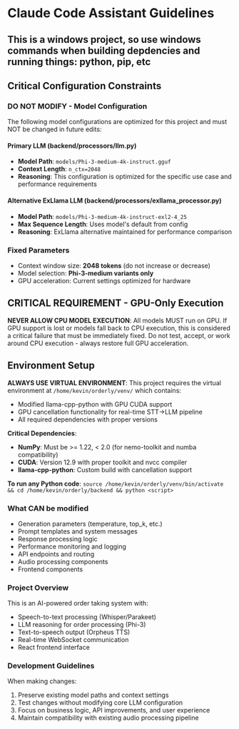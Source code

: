 # Claude Code Assistant Guidelines
## This is a windows project, so use windows commands when building depdencies and running things: python, pip, etc

## Critical Configuration Constraints

### DO NOT MODIFY - Model Configuration
The following model configurations are optimized for this project and must NOT be changed in future edits:

#### Primary LLM (backend/processors/llm.py)
- **Model Path**: `models/Phi-3-medium-4k-instruct.gguf`
- **Context Length**: `n_ctx=2048`
- **Reasoning**: This configuration is optimized for the specific use case and performance requirements

#### Alternative ExLlama LLM (backend/processors/exllama_processor.py)  
- **Model Path**: `models/Phi-3-medium-4k-instruct-exl2-4_25`
- **Max Sequence Length**: Uses model's default from config
- **Reasoning**: ExLlama alternative maintained for performance comparison

### Fixed Parameters
- Context window size: **2048 tokens** (do not increase or decrease)
- Model selection: **Phi-3-medium variants only**
- GPU acceleration: Current settings optimized for hardware

## CRITICAL REQUIREMENT - GPU-Only Execution
**NEVER ALLOW CPU MODEL EXECUTION**: All models MUST run on GPU. If GPU support is lost or models fall back to CPU execution, this is considered a critical failure that must be immediately fixed. Do not test, accept, or work around CPU execution - always restore full GPU acceleration.

## Environment Setup
**ALWAYS USE VIRTUAL ENVIRONMENT**: This project requires the virtual environment at `/home/kevin/orderly/venv/` which contains:
- Modified llama-cpp-python with GPU CUDA support
- GPU cancellation functionality for real-time STT→LLM pipeline
- All required dependencies with proper versions

**Critical Dependencies**:
- **NumPy**: Must be >= 1.22, < 2.0 (for nemo-toolkit and numba compatibility)
- **CUDA**: Version 12.9 with proper toolkit and nvcc compiler
- **llama-cpp-python**: Custom build with cancellation support

**To run any Python code**: `source /home/kevin/orderly/venv/bin/activate && cd /home/kevin/orderly/backend && python <script>`

### What CAN be modified
- Generation parameters (temperature, top_k, etc.)
- Prompt templates and system messages
- Response processing logic
- Performance monitoring and logging
- API endpoints and routing
- Audio processing components
- Frontend components

### Project Overview
This is an AI-powered order taking system with:
- Speech-to-text processing (Whisper/Parakeet)
- LLM reasoning for order processing (Phi-3)
- Text-to-speech output (Orpheus TTS)
- Real-time WebSocket communication
- React frontend interface

### Development Guidelines
When making changes:
1. Preserve existing model paths and context settings
2. Test changes without modifying core LLM configuration
3. Focus on business logic, API improvements, and user experience
4. Maintain compatibility with existing audio processing pipeline